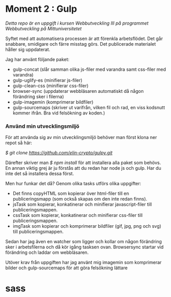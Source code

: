 # Moment 2 : Gulp

*Detta repo är en uppgift i kursen Webbutveckling III på programmet Webbutveckling på Mittuniversitetet*

Syftet med att automatisera processen är att förenkla arbetsflödet. Det går snabbare, smidigare och färre misstag görs. Det publicerade materialet håller sig uppdaterat. 

Jag har använt följande paket:
* gulp-concat (slår samman olika js-filer med varandra samt css-filer med varandra)
* gulp-uglify-es (minifierar js-filer)
* gulp-clean-css (minifierar css-filer)
* browser-sync (uppdaterar webbläsaren automatiskt då någon förändring sker i filerna)
* gulp-imagemin (komprimerar bildfiler)
* gulp-sourcemaps (skriver ut varifrån, vilken fil och rad, en viss kodsnutt kommer ifrån. Bra vid felsökning av koden.)

### Använd min utvecklingsmiljö
För att använda sig av min utvecklingsmiljö behöver man först klona ner repot så här:

*$ git clone https://github.com/elin-crypto/gulpy.git*

Därefter skriver man *$ npm install* för att installera alla paket som behövs. En annan viktig grej är ju förstås att du redan har node js och gulp. Har du inte det så installera dessa först. 

Men hur funkar det då? Genom olika tasks utförs olika uppgifter:

* Det finns copyHTML som kopierar över html-filer till en publiceringsmapp (som också skapas om den inte redan finns). 
* jsTask som kopierar, konkatinerar och minifierar javascript-filer till publiceringsmappen.
* cssTask som kopierar, konkatinerar och minifierar css-filer till publiceringsmappen.
* imgTask som kopierar och komprimerar bildfiler (gif, jpg, png och svg) till publiceringsmappen.

Sedan har jag även en watcher som ligger och kollar om någon förändring sker i arbetsfilerna och då kör igång tasksen ovan. Browsersync startar vid förändring och laddar om webbläsaren. 

Utöver krav från uppgiften har jag använt mig imagemin som komprimerar bilder och gulp-sourcemaps för att göra felsökning lättare
# sass
